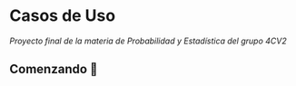 # Casos de Uso

_Proyecto final de la materia de Probabilidad y Estadística del grupo 4CV2_

## Comenzando 🚀
